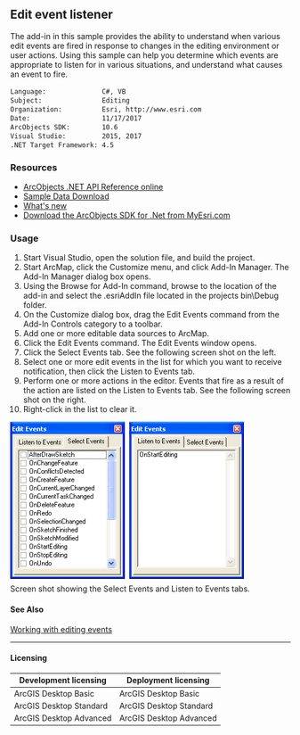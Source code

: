 ## Edit event listener

The add-in in this sample provides the ability to understand when various edit events are fired in response to changes in the editing environment or user actions. Using this sample can help you determine which events are appropriate to listen for in various situations, and understand what causes an event to fire.  


<!-- TODO: Fill this section below with metadata about this sample-->
```
Language:              C#, VB
Subject:               Editing
Organization:          Esri, http://www.esri.com
Date:                  11/17/2017
ArcObjects SDK:        10.6
Visual Studio:         2015, 2017
.NET Target Framework: 4.5
```

### Resources

* [ArcObjects .NET API Reference online](http://desktop.arcgis.com/en/arcobjects/latest/net/webframe.htm)  
* [Sample Data Download](../../releases)  
* [What's new](http://desktop.arcgis.com/en/arcobjects/latest/net/webframe.htm#91cabc68-2271-400a-8ff9-c7fb25108546.htm)  
* [Download the ArcObjects SDK for .Net from MyEsri.com](https://my.esri.com/)  

### Usage
1. Start Visual Studio, open the solution file, and build the project.  
1. Start ArcMap, click the Customize menu, and click Add-In Manager. The Add-In Manager dialog box opens.  
1. Using the Browse for Add-In command, browse to the location of the add-in and select the .esriAddIn file located in the projects bin\Debug folder.   
1. On the Customize dialog box, drag the Edit Events command from the Add-In Controls category to a toolbar.  
1. Add one or more editable data sources to ArcMap.  
1. Click the Edit Events command. The Edit Events window opens.  
1. Click the Select Events tab. See the following screen shot on the left.  
1. Select one or more edit events in the list for which you want to receive notification, then click the Listen to Events tab.  
1. Perform one or more actions in the editor. Events that fire as a result of the action are listed on the Listen to Events tab. See the following screen shot on the right.  
1. Right-click in the list to clear it.  



![Screen shot showing the Select Events and Listen to Events tabs.](images/pic1.png)  
Screen shot showing the Select Events and Listen to Events tabs.  




#### See Also  
[Working with editing events](http://desktop.arcgis.com/search/?q=Working%20with%20editing%20events&p=0&language=en&product=arcobjects-sdk-dotnet&version=&n=15&collection=help)  


---------------------------------

#### Licensing  
| Development licensing | Deployment licensing | 
| ------------- | ------------- | 
| ArcGIS Desktop Basic | ArcGIS Desktop Basic |  
| ArcGIS Desktop Standard | ArcGIS Desktop Standard |  
| ArcGIS Desktop Advanced | ArcGIS Desktop Advanced |  


